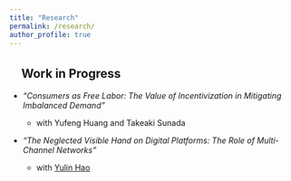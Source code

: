 ```yaml
---
title: "Research"
permalink: /research/
author_profile: true
---
```



## 　Work in Progress
* *“Consumers as Free Labor: The Value of Incentivization in Mitigating Imbalanced Demand”*
  * with Yufeng Huang and Takeaki Sunada

* *“The Neglected Visible Hand on Digital Platforms: The Role of Multi-Channel Networks”*
  * with [Yulin Hao](https://www.yulinhao.net/home)

